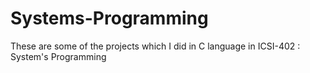 # Systems-Programming
These are some of the projects which I did in C language in ICSI-402 : System's Programming
